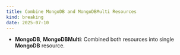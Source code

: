 ```yaml
---
title: Combine MongoDB and MongoDBMulti Resources
kind: breaking
date: 2025-07-10
---
```


* **MongoDB**, **MongoDBMulti**: Combined both resources into single **MongoDB** resource.
